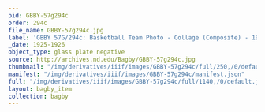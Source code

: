 ```yaml
---
pid: GBBY-57g294c
order: 294c
file_name: GBBY-57g294c.jpg
label: 'GBBY 57G/294c: Basketball Team Photo - Collage (Composite) - 1925-1926'
_date: 1925-1926
object_type: glass plate negative
source: http://archives.nd.edu/Bagby/GBBY-57g294c.jpg
thumbnail: "/img/derivatives/iiif/images/GBBY-57g294c/full/250,/0/default.jpg"
manifest: "/img/derivatives/iiif/images/GBBY-57g294c/manifest.json"
full: "/img/derivatives/iiif/images/GBBY-57g294c/full/1140,/0/default.jpg"
layout: bagby_item
collection: bagby
---
```

